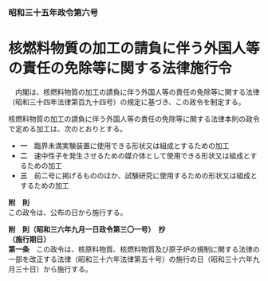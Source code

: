 ### 昭和三十五年政令第六号  
# 核燃料物質の加工の請負に伴う外国人等の責任の免除等に関する法律施行令  
　内閣は、核燃料物質の加工の請負に伴う外国人等の責任の免除等に関する法律（昭和三十四年法律第百九十四号）の規定に基づき、この政令を制定する。  
  
核燃料物質の加工の請負に伴う外国人等の責任の免除等に関する法律本則の政令で定める加工は、次のとおりとする。  
* **一**　臨界未満実験装置に使用できる形状又は組成とするための加工  
* **二**　速中性子を発生させるための媒介体として使用できる形状又は組成とするための加工  
* **三**　前二号に掲げるもののほか、試験研究に使用するための形状又は組成とするための加工  
  
**附　則**  
この政令は、公布の日から施行する。  
  
**附　則（昭和三六年九月一日政令第三〇一号）　抄**  
**（施行期日）**  
**第一条**　この政令は、核原料物質、核燃料物質及び原子炉の規制に関する法律の一部を改正する法律（昭和三十六年法律第五十号）の施行の日（昭和三十六年九月三十日）から施行する。  
  
